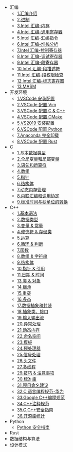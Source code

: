 -   汇编
    -   [1.汇编介绍](./编程语言/汇编/1.汇编介绍.md)
    -   [2.进制](./编程语言/汇编/2.进制.md)
    -   [3.Intel 汇编-内存](./编程语言/汇编/3.Intel汇编-内存.md)
    -   [4.Intel 汇编-通用寄存器](./编程语言/汇编/4.Intel汇编-通用寄存器.md)
    -   [5.Intel 汇编-汇编指令](./编程语言/汇编/5.Intel汇编-汇编指令.md)
    -   [6.Intel 汇编-堆栈分析](./编程语言/汇编/6.Intel汇编-堆栈分析.md)
    -   [7.Intel 汇编-控制寄存器](./编程语言/汇编/7.Intel汇编-控制寄存器.md)
    -   [8.Intel 汇编-调试寄存器](./编程语言/汇编/8.Intel汇编-调试寄存器.md)
    -   [9.Intel 汇编-段寄存器](./编程语言/汇编/9.Intel汇编-段寄存器.md)
    -   [10.Intel 汇编-段描述符](./编程语言/汇编/10.Intel汇编-段描述符.md)
    -   [11.Intel 汇编-段权限检查](./编程语言/汇编/11.Intel汇编-段权限检查.md)
    -   [12.Intel 汇编-标志寄存器](./编程语言/汇编/12.Intel汇编-标志寄存器.md)
    -   [13.MASM](./编程语言/汇编/13.MASM.md)
-   开发环境
    -   [1.VSCode 安装配置](./编程语言/开发环境/1.VSCode安装配置.md)
    -   [2.VSCode 配置 Vim](./编程语言/开发环境/2.VSCode配置Vim.md)
    -   [3.VSCode 配置 C & C++](./编程语言/开发环境/3.VSCode配置C%20&%20C++.md)
    -   [4.VSCode 配置 CMake](./编程语言/开发环境/4.VSCode配置CMake.md)
    -   [5.VS2019 安装配置](./编程语言/开发环境/5.VS2019安装配置.md)
    -   [6.VSCode 配置 Python](./编程语言/开发环境/6.VSCode配置Python.md)
    -   [7.Anaconda 完全卸载](./编程语言/开发环境/7.Anaconda完全卸载.md)
    -   [8.VSCode 配置 Rust](./编程语言/开发环境/8.VSCode配置Rust.md)
-   C
    -   [1.基本数据类型](./编程语言/C/1.基本数据类型.md)
    -   [2.全局变量和局部变量](./编程语言/C/2.全局变量和局部变量.md)
    -   [3.语句和运算符](./编程语言/C/3.语句和运算符.md)
    -   [4.数组](./编程语言/C/4.数组.md)
    -   [5.指针](./编程语言/C/5.指针.md)
    -   [6.结构体](./编程语言/C/6.结构体.md)
    -   [7.动态内存管理](./编程语言/C/7.动态内存管理.md)
    -   [8.内联汇编和调用协定](./编程语言/C/8.内联汇编和调用协定.md)
    -   [9.标准时间与秒单位的转换](./编程语言/C/9.标准时间与秒单位的转换.md)
-   C++
    -   [1.基本语法](./编程语言/C++/1.基本语法.md)
    -   [2.数据类型](./编程语言/C++/2.数据类型.md)
    -   [3.变量 & 常量](./编程语言/C++/3.变量%20&%20常量.md)
    -   [4.修饰符 & 存储类](./编程语言/C++/4.修饰符%20&%20存储类.md)
    -   [5.运算](./编程语言/C++/5.运算.md)
    -   [6.循环 & 判断](./编程语言/C++/6.循环%20&%20判断.md)
    -   [7.函数](./编程语言/C++/7.函数.md)
    -   [8.数组 & 字符串](./编程语言/C++/8.数组%20&%20字符串.md)
    -   [9.结构体](./编程语言/C++/9.结构体.md)
    -   [10.指针 & 引用](./编程语言/C++/10.指针%20&%20引用.md)
    -   [11.日期 & 时间](./编程语言/C++/11.日期%20&%20时间.md)
    -   [13.类 & 对象](./编程语言/C++/13.类%20&%20对象.md)
    -   [14.继承](./编程语言/C++/14.继承.md)
    -   [15.重载](./编程语言/C++/15.重载.md)
    -   [16.多态](./编程语言/C++/16.多态.md)
    -   [17.数据抽象和封装](./编程语言/C++/17.数据抽象和封装.md)
    -   [18.抽象类、接口](./编程语言/C++/18.抽象类、接口.md)
    -   [19.输入输出流](./编程语言/C++/19.输入输出流.md)
    -   [20.异常处理](./编程语言/C++/20.异常处理.md)
    -   [21.动态内存](./编程语言/C++/21.动态内存.md)
    -   [22.命名空间](./编程语言/C++/22.命名空间.md)
    -   [23.模板](./编程语言/C++/23.模板.md)
    -   [24.预处理器](./编程语言/C++/24.预处理器.md)
    -   [25.信号处理](./编程语言/C++/25.信号处理.md)
    -   [26.头文件](./编程语言/C++/26.头文件.md)
    -   [27.多线程](./编程语言/C++/27.多线程.md)
    -   [29.技巧 & 注意事项](./编程语言/C++/29.技巧%20&%20注意事项.md)
    -   [30.标准库](./编程语言/C++/30.标准库.md)
    -   [31.项目命名建议](./编程语言/C++/31.项目命名建议.md)
    -   [32.C 语言编程规范-华为](./编程语言/C++/32.C语言编程规范-华为.md)
    -   [33.Google C++编程规范](./编程语言/C++/33.Google%20C++编程规范.md)
    -   [34.C++注释规范](./编程语言/C++/34.C++注释规范.md)
    -   [35.C,C++安全指南](./编程语言/C++/35.C,C++安全指南.md)
    -   [36.开源库统计](./编程语言/C++/36.开源库统计.md)
-   Python
    -   [Python 安全指南](./编程语言/Python/Python安全指南.md)
-   Rust
-   数据结构与算法
-   设计模式

